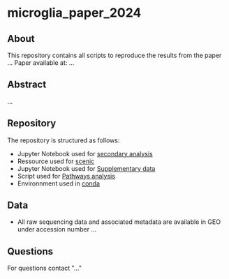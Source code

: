 # microglia_paper_2024

## About
This repository contains all scripts to reproduce the results from the paper ...
Paper available at: ...

## Abstract
...

## Repository
The repository is structured as follows:

- Jupyter Notebook used for [secondary analysis](Seurat)
- Ressource used for [scenic](SCENIC)
- Jupyter Notebook used for [Supplementary data](DEG)
- Script used for [Pathways analysis](SCPA)
- Environnment used in [conda](virtualEnvs)

## Data
- All raw sequencing data and associated metadata are available in GEO under accession number ...

## Questions
For questions contact "..."
